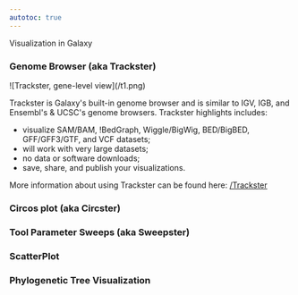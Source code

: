 ```yaml
---
autotoc: true
---
```

<div class="title">Visualization in Galaxy</div>

### Genome Browser (aka Trackster)

<div class='right'>![Trackster, gene-level view](/t1.png)</div>

Trackster is Galaxy's built-in genome browser and is similar to IGV, IGB, and Ensembl's & UCSC's genome browsers. Trackster highlights includes:

* visualize SAM/BAM, !BedGraph, Wiggle/BigWig, BED/BigBED, GFF/GFF3/GTF, and VCF datasets;
* will work with very large datasets;
* no data or software downloads;
* save, share, and publish your visualizations.

More information about using Trackster can be found here: [/Trackster](/Trackster)


### Circos plot (aka Circster)
### Tool Parameter Sweeps (aka Sweepster)
### ScatterPlot
### Phylogenetic Tree Visualization
